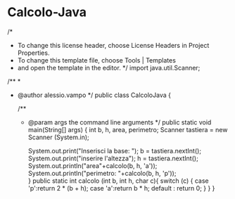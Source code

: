# Calcolo-Java
/*
 * To change this license header, choose License Headers in Project Properties.
 * To change this template file, choose Tools | Templates
 * and open the template in the editor.
 */
import java.util.Scanner;

/**
 *
 * @author alessio.vampo
 */
public class CalcoloJava {

    /**
     * @param args the command line arguments
     */
    public static void main(String[] args) {
        int b, h, area, perimetro;
        Scanner tastiera = new Scanner (System.in);
        
        System.out.print("Inserisci la base:  ");
        b = tastiera.nextInt();
        System.out.print("inserire l'altezza");
        h = tastiera.nextInt();
        System.out.println("area"+calcolo(b, h, 'a'));
        System.out.println("perimetro: "+calcolo(b, h, 'p'));    
    }
    public static int calcolo (int b, int h, char c){
    switch (c) {
        case 'p':return 2 * (b + h);
        case 'a':return b * h;
        default : return 0;
    }
    }
}
